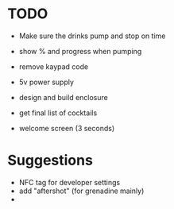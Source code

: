# TODO

- Make sure the drinks pump and stop on time
- show % and progress when pumping
- remove kaypad code

- 5v power supply
- design and build enclosure
- get final list of cocktails

- welcome screen (3 seconds)

# Suggestions

- NFC tag for developer settings
- add "aftershot" (for grenadine mainly)
- 